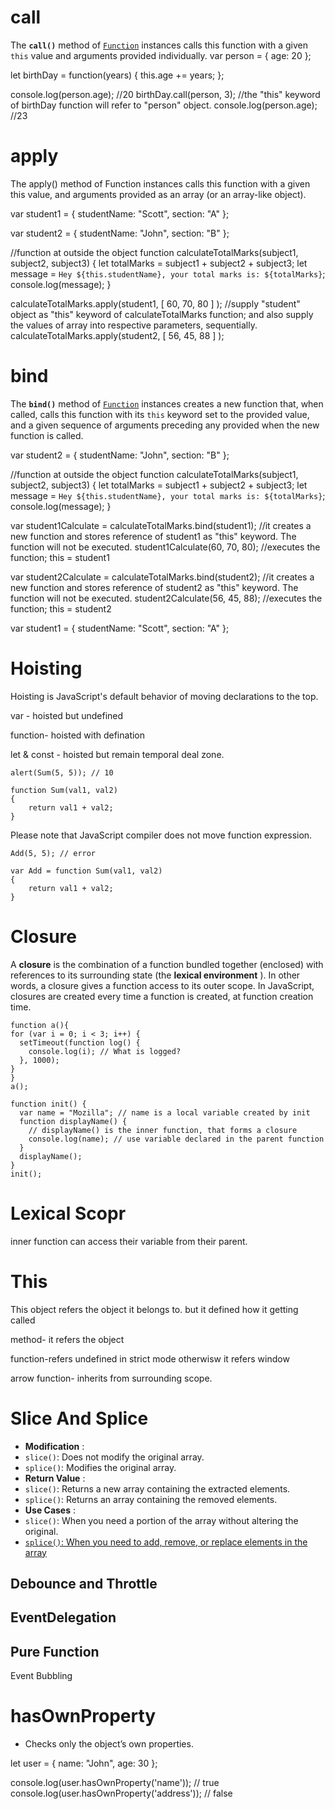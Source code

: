 # call

The **`call()`** method of [`Function`](https://developer.mozilla.org/en-US/docs/Web/JavaScript/Reference/Global_Objects/Function) instances calls this function with a given `this` value and arguments provided individually.
var person =
{
  age: 20
};

let birthDay = function(years) {
  this.age += years;
};

console.log(person.age); //20
birthDay.call(person, 3); //the "this" keyword of birthDay function will refer to "person" object.
console.log(person.age); //23

# apply

The apply() method of Function instances calls this function with a given this value, and arguments provided as an array (or an array-like object).

var student1 = {
  studentName: "Scott",
  section: "A"
};

var student2 = {
  studentName: "John",
  section: "B"
};

//function at outside the object
function calculateTotalMarks(subject1, subject2, subject3)
{
  let totalMarks = subject1 + subject2 + subject3;
  let message = `Hey ${this.studentName}, your total marks is: ${totalMarks}`;
  console.log(message);
}

calculateTotalMarks.apply(student1, [ 60, 70, 80 ] ); //supply "student" object as "this" keyword of calculateTotalMarks function; and also supply the values of array into respective parameters, sequentially.
calculateTotalMarks.apply(student2, [ 56, 45, 88 ] );

# bind

The **`bind()`** method of [`Function`](https://developer.mozilla.org/en-US/docs/Web/JavaScript/Reference/Global_Objects/Function) instances creates a new function that, when called, calls this function with its `this` keyword set to the provided value, and a given sequence of arguments preceding any provided when the new function is called.

var student2 = {
  studentName: "John",
  section: "B"
};

//function at outside the object
function calculateTotalMarks(subject1, subject2, subject3)
{
  let totalMarks = subject1 + subject2 + subject3;
  let message = `Hey ${this.studentName}, your total marks is: ${totalMarks}`;
  console.log(message);
}

var student1Calculate = calculateTotalMarks.bind(student1); //it creates a new function and stores reference of student1 as "this" keyword. The function will not be executed.
student1Calculate(60, 70, 80); //executes the function; this = student1

var student2Calculate = calculateTotalMarks.bind(student2); //it creates a new function and stores reference of student2 as "this" keyword. The function will not be executed.
student2Calculate(56, 45, 88); //executes the function; this = student2

var student1 = {
  studentName: "Scott",
  section: "A"
};

# Hoisting

Hoisting is JavaScript's default behavior of moving declarations to the top.

var - hoisted but undefined

function- hoisted with defination

let & const - hoisted but remain temporal deal zone.

```
alert(Sum(5, 5)); // 10

function Sum(val1, val2)
{
    return val1 + val2;
}
```

Please note that JavaScript compiler does not move function expression.

```
Add(5, 5); // error

var Add = function Sum(val1, val2)
{
    return val1 + val2;
}
```

# Closure

A **closure** is the combination of a function bundled together (enclosed) with references to its surrounding state (the  **lexical environment** ). In other words, a closure gives a function access to its outer scope. In JavaScript, closures are created every time a function is created, at function creation time.

```
function a(){
for (var i = 0; i < 3; i++) {
  setTimeout(function log() {
    console.log(i); // What is logged?
  }, 1000);
}
}
a();
```

```
function init() {
  var name = "Mozilla"; // name is a local variable created by init
  function displayName() {
    // displayName() is the inner function, that forms a closure
    console.log(name); // use variable declared in the parent function
  }
  displayName();
}
init();
```

# Lexical Scopr

inner function can access their variable from their parent.

# This

This object refers the object it belongs to. but it defined how it getting called

method- it refers the object

function-refers undefined in strict mode otherwisw it refers window

arrow function- inherits from surrounding scope.

# Slice And Splice

* **Modification** :
* `slice()`: Does not modify the original array.
* `splice()`: Modifies the original array.
* **Return Value** :
* `slice()`: Returns a new array containing the extracted elements.
* `splice()`: Returns an array containing the removed elements.
* **Use Cases** :
* `slice()`: When you need a portion of the array without altering the original.
* [`splice()`: When you need to add, remove, or replace elements in the array](https://www.geeksforgeeks.org/what-is-the-difference-between-array-slice-and-array-splice-in-javascript/)

## Debounce and Throttle

## EventDelegation

## Pure Function

Event Bubbling

# hasOwnProperty

* Checks only the object’s own properties.

let user = { name: "John", age: 30 };

console.log(user.hasOwnProperty('name')); // true
console.log(user.hasOwnProperty('address')); // false

